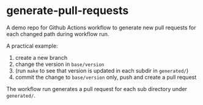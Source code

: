 # generate-pull-requests
A demo repo for Github Actions workflow to generate new pull requests for each
changed path during workflow run.

A practical example:

1. create a new branch
2. change the version in `base/version`
3. (run `make` to see that version is updated in each subdir in `generated/`)
3. commit the change to `base/version` only, push and create a pull request

The workflow run generates a pull request for each sub directory under `generated/`.
